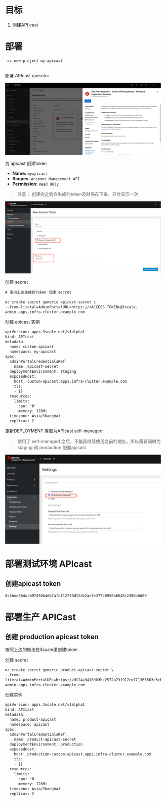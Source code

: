 

# 目标

1. 创建API cast



# 部署



```
 oc new-project my-apicast
 
```

部署 APIcast operator 

![image-20221108231846677](./APICast.assets/image-20221108231846677.png)



为 apicast 创建token

- **Name:** `myapicast`
- **Scopes:** `Account Management API`
- **Permission:** `Read Only`

> 注意： 创建完之后会生成的token及时保存下来，只会显示一次

![image-20221108232237018](./APICast.assets/image-20221108232237018.png)



创建 secret

```
# 使用上边生成的Token 创建 secret 

oc create secret generic apicast-secret \
--from-literal=AdminPortalURL=https://<ACCESS_TOKEN>@3scale-admin.apps.infra-cluster.example.com

```



创建 apicast 实例

```
apiVersion: apps.3scale.net/v1alpha1
kind: APIcast
metadata:
  name: custom-apicast
  namespace: my-apicast
spec:
  adminPortalCredentialsRef:
    name: apicast-secret
  deploymentEnvironment: staging
  exposedHost:
    host: custom-apicast.apps.infra-cluster.example.com
    tls:
    - {}
  resources:
    limits:
      cpu: '0'
      memory: 128Mi
  timezone: Asia/Shanghai
  replicas: 2

```



更新DEPLOYMENT 类型为APIcast self-managed

> 使用了 self-managed 之后，不能再继续使用之前的地址，所以需要同时为 staging 和 production 配置apicast 

![image-20221121111051232](./APICast.assets/image-20221121111051232.png)

# 部署测试环境 APIcast



## 创建apicast token

```
0c1bee804acb97450b4eb7afcf12f70d12de2acfe377c8950a8048c2350a0d09
```





# 部署生产 APICast

## 创建 production apicast token

按照上边的做法在3scale里创建token

创建 secret

```
oc create secret generic product-apicast-secret \
--from-literal=AdminPortalURL=https://d124a3410d03be2572a231917ce771366563e3cb8697de5dbe6635c6ba6dc094@3scale-admin.apps.infra-cluster.example.com

```



创建实例

```
apiVersion: apps.3scale.net/v1alpha1
kind: APIcast
metadata:
  name: product-apicast
  namespace: apicast
spec:
  adminPortalCredentialsRef:
    name: product-apicast-secret
  deploymentEnvironment: production
  exposedHost:
    host: production-custom-apicast.apps.infra-cluster.example.com
    tls:
    - {}
  resources:
    limits:
      cpu: '0'
      memory: 128Mi
  timezone: Asia/Shanghai
  replicas: 2
```

